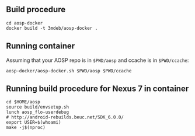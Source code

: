 Build procedure
---------------

```
cd aosp-docker
docker build -t 3mdeb/aosp-docker .
```

Running container
-----------------

Assuming that your AOSP repo is in `$PWD/aosp` and ccache is in `$PWD/ccache`:

```
aosp-docker/aosp-docker.sh $PWD/aosp $PWD/ccache
```

Running build procedure for Nexus 7 in container
------------------------------------------------

```
cd $HOME/aosp
source build/envsetup.sh
lunch aosp_flo-userdebug
# http://android-rebuilds.beuc.net/SDK_6.0.0/
export USER=$(whoami)
make -j$(nproc)
```

